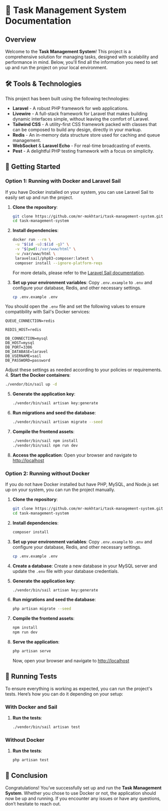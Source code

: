 
# 📝 Task Management System Documentation

## Overview

Welcome to the **Task Management System**! This project is a comprehensive solution for managing tasks, designed with scalability and performance in mind. Below, you'll find all the information you need to set up and run the project on your local environment.

## 🛠️ Tools & Technologies

This project has been built using the following technologies:

- **Laravel** - A robust PHP framework for web applications.
- **Livewire** - A full-stack framework for Laravel that makes building dynamic interfaces simple, without leaving the comfort of Laravel.
- **Tailwind CSS** - A utility-first CSS framework packed with classes that can be composed to build any design, directly in your markup.
- **Redis** - An in-memory data structure store used for caching and queue management.
- **WebSocket** & **Laravel Echo** - For real-time broadcasting of events.
- **Pest** - A delightful PHP testing framework with a focus on simplicity.

## 🚀 Getting Started

### Option 1: Running with Docker and Laravel Sail

If you have Docker installed on your system, you can use Laravel Sail to easily set up and run the project.

1. **Clone the repository**:
   ```bash
   git clone https://github.com/mr-mokhtari/task-management-system.git
   cd task-management-system
   ```

2. **Install dependencies**:
   ```bash
   docker run --rm \
    -u "$(id -u):$(id -g)" \
    -v "$(pwd):/var/www/html" \
    -w /var/www/html \
    laravelsail/php83-composer:latest \
    composer install --ignore-platform-reqs
   ```
   For more details, please refer to the [Laravel Sail documentation](https://laravel.com/docs/11.x/sail#installing-composer-dependencies-for-existing-projects).


3. **Set up your environment variables**:
   Copy `.env.example` to `.env` and configure your database, Redis, and other necessary settings.
   ```bash
   cp .env.example .env
   ```

You should open the `.env` file and set the following values to ensure compatibility with Sail's Docker services:

```env
QUEUE_CONNECTION=redis

REDIS_HOST=redis

DB_CONNECTION=mysql
DB_HOST=mysql
DB_PORT=3306
DB_DATABASE=laravel
DB_USERNAME=sail
DB_PASSWORD=password
```

Adjust these settings as needed according to your policies or requirements.
4. **Start the Docker containers**:
   ```bash
   ./vendor/bin/sail up -d
   ```

5. **Generate the application key**:
    ```bash
   ./vendor/bin/sail artisan key:generate
   ```

6. **Run migrations and seed the database**:
   ```bash
   ./vendor/bin/sail artisan migrate --seed
   ```

7. **Compile the frontend assets**:
   ```bash
   ./vendor/bin/sail npm install
   ./vendor/bin/sail npm run dev
   ```

8. **Access the application**:
   Open your browser and navigate to [http://localhost](http://localhost)

### Option 2: Running without Docker

If you do not have Docker installed but have PHP, MySQL, and Node.js set up on your system, you can run the project manually.

1. **Clone the repository**:
   ```bash
   git clone https://github.com/mr-mokhtari/task-management-system.git
   cd task-management-system
   ```

2. **Install dependencies**:
   ```bash
   composer install
   ```

3. **Set up your environment variables**:
   Copy `.env.example` to `.env` and configure your database, Redis, and other necessary settings.
   ```bash
   cp .env.example .env
   ```

4. **Create a database**:
   Create a new database in your MySQL server and update the `.env` file with your database credentials.

5. **Generate the application key**:
   ```bash
   ./vendor/bin/sail artisan key:generate
   ```
   
6. **Run migrations and seed the database**:
   ```bash
   php artisan migrate --seed
   ```

7. **Compile the frontend assets**:
   ```bash
   npm install
   npm run dev
   ```

8. **Serve the application**:
   ```bash
   php artisan serve
   ```
   Now, open your browser and navigate to [http://localhost](http://localhost)

## 🧪 Running Tests

To ensure everything is working as expected, you can run the project's tests. Here’s how you can do it depending on your setup:

### With Docker and Sail

1. **Run the tests**:
   ```bash
   ./vendor/bin/sail artisan test
   ```

### Without Docker

1. **Run the tests**:
   ```bash
   php artisan test
   ```

## 🎉 Conclusion

Congratulations! You’ve successfully set up and run the **Task Management System**. Whether you chose to use Docker or not, the application should now be up and running. If you encounter any issues or have any questions, don’t hesitate to reach out.
